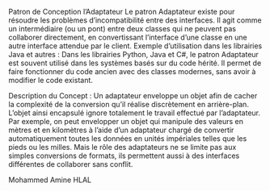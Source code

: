 Patron de Conception l’Adaptateur
Le patron Adaptateur existe pour résoudre les problèmes d’incompatibilité entre des interfaces. Il agit comme un intermédiaire (ou un pont) entre deux classes qui ne peuvent pas collaborer directement, en convertissant l’interface d’une classe en une autre interface attendue par le client.
Exemple d’utilisation dans les librairies Java et autres :
Dans les librairies Python, Java et C#, le patron Adaptateur est souvent utilisé dans les systèmes basés sur du code hérité. Il permet de faire fonctionner du code ancien avec des classes modernes, sans avoir à modifier le code existant.

Description du Concept :
Un adaptateur enveloppe un objet afin de cacher la complexité de la conversion qu’il réalise discrètement en arrière-plan.
L’objet ainsi encapsulé ignore totalement le travail effectué par l’adaptateur.
Par exemple, on peut envelopper un objet qui manipule des valeurs en mètres et en kilomètres à l’aide d’un adaptateur chargé de convertir automatiquement toutes les données en unités impériales telles que les pieds ou les milles. Mais le rôle des adaptateurs ne se limite pas aux simples conversions de formats, ils permettent aussi à des interfaces différentes de collaborer sans conflit.

Mohammed Amine HLAL
